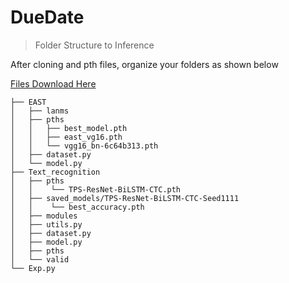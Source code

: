 # DueDate
 > Folder Structure to Inference <br/>

After cloning and pth files, organize your folders as shown below

[ Files Download Here ](https://drive.google.com/drive/folders/1_CmdiRbGP8Fz2kfDpx0-24qe4EykHk96?usp=sharing, "pth files")

    ├── EAST
    │   ├── lanms
    │   ├── pths
    │   │   ├── best_model.pth
    │   │   ├── east_vg16.pth
    │   │   └── vgg16_bn-6c64b313.pth
    │   ├── dataset.py
    │   └── model.py
    ├── Text_recognition
    │   ├── pths
    │   │    └── TPS-ResNet-BiLSTM-CTC.pth
    │   ├── saved_models/TPS-ResNet-BiLSTM-CTC-Seed1111
    │   │    └── best_accuracy.pth
    │   ├── modules
    │   ├── utils.py
    │   ├── dataset.py
    │   ├── model.py
    │   ├── pths
    │   └── valid
    └── Exp.py
